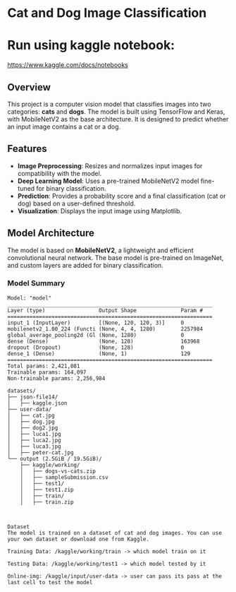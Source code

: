 # Cat and Dog Image Classification
# Run using kaggle notebook: 
https://www.kaggle.com/docs/notebooks

## Overview
This project is a computer vision model that classifies images into two categories: **cats** and **dogs**. The model is built using TensorFlow and Keras, with MobileNetV2 as the base architecture. It is designed to predict whether an input image contains a cat or a dog.

## Features
- **Image Preprocessing**: Resizes and normalizes input images for compatibility with the model.
- **Deep Learning Model**: Uses a pre-trained MobileNetV2 model fine-tuned for binary classification.
- **Prediction**: Provides a probability score and a final classification (cat or dog) based on a user-defined threshold.
- **Visualization**: Displays the input image using Matplotlib.

## Model Architecture
The model is based on **MobileNetV2**, a lightweight and efficient convolutional neural network. The base model is pre-trained on ImageNet, and custom layers are added for binary classification.

### Model Summary
```plaintext
Model: "model"
_________________________________________________________________
Layer (type)                 Output Shape              Param #
=================================================================
input_1 (InputLayer)         [(None, 120, 120, 3)]     0
mobilenetv2_1.00_224 (Functi (None, 4, 4, 1280)        2257984
global_average_pooling2d (Gl (None, 1280)              0
dense (Dense)                (None, 128)               163968
dropout (Dropout)            (None, 128)               0
dense_1 (Dense)              (None, 1)                 129
=================================================================
Total params: 2,421,081
Trainable params: 164,097
Non-trainable params: 2,256,984

datasets/
├── json-file14/
│   ├── kaggle.json
├── user-data/
│   ├── cat.jpg
│   ├── dog.jpg
│   ├── dog2.jpg
│   ├── luca1.jpg
│   ├── luca2.jpg
│   ├── luca3.jpg
│   ├── peter-cat.jpg
└── output (2.5GiB / 19.5GiB)/
    ├── kaggle/working/
    │   ├── dogs-vs-cats.zip
    │   ├── sampleSubmission.csv
    │   ├── test1/
    │   ├── test1.zip
    │   ├── train/
    │   ├── train.zip



Dataset
The model is trained on a dataset of cat and dog images. You can use your own dataset or download one from Kaggle.

Training Data: /kaggle/working/train -> which model train on it 

Testing Data: /kaggle/working/test1 -> which model tested by it

Online-img: /kaggle/input/user-data -> user can pass its pass at the last cell to test the model


